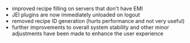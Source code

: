 - improved recipe filling on servers that don't have EMI
- JEI plugins are now immediately unloaded on logout
- removed recipe ID generation (hurts performance and not very useful)
- further improvements to overall system stability and other minor adjustments have been made to enhance the user experience
